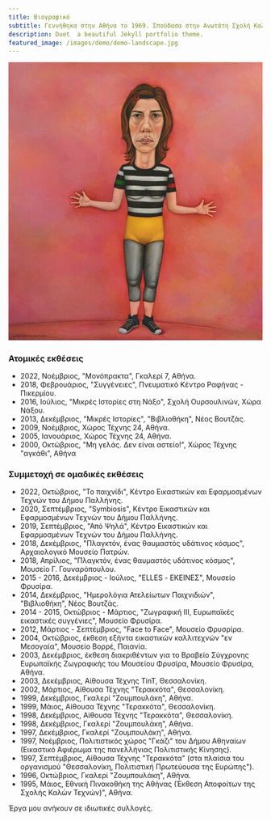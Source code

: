 ```yaml
---
title: Βιογραφικό
subtitle: Γεννήθηκα στην Αθήνα το 1969. Σπούδασα στην Ανωτάτη Σχολή Καλών Τεχνών της Αθήνας με καθηγητή τον Χρόνη Μπότσογλου και σκηνογραφία με καθηγητή τον Γιώργο Ζιάκα. Τον τρίτο και τέταρτο χρόνο των σπουδών μου έλαβα τιμητική υποτροφία από το εργαστήριο ζωγραφικής. Ζω και εργάζομαι στην Ραφήνα.
description: Duet  a beautiful Jekyll portfolio theme.
featured_image: /images/demo/demo-landscape.jpg
---
```


![](/images/bio/me.jpg)

### Ατομικές εκθέσεις

- 2022, Νοέμβριος, "Μονόπρακτα", Γκαλερί 7, Αθήνα.
- 2018, Φεβρουάριος, "Συγγένειες", Πνευματικό Κέντρο Ραφήνας - Πικερμίου.
- 2016, Ιούλιος, "Μικρές Ιστορίες στη Νάξο", Σχολή Ουρσουλινών, Χώρα Νάξου.
- 2013, Δεκέμβριος, "Μικρές Ιστορίες", "Βιβλιοθήκη", Νέος Βουτζάς.
- 2009, Νοέμβριος, Χώρος Τέχνης 24, Αθήνα.
- 2005, Ιανουάριος, Χώρος Τέχνης 24, Αθήνα.
- 2000, Οκτώβριος, "Μη γελάς. Δεν είναι αστείο!", Χώρος Τέχνης "αγκάθι", Αθήνα

### Συμμετοχή σε ομαδικές εκθέσεις

- 2022, Οκτώβριος, "Το παιχνίδι", Κέντρο Εικαστικών και Εφαρμοσμένων Τεχνών του Δήμου Παλλήνης.
- 2020, Σεπτέμβριος, "Symbiosis", Κέντρο Εικαστικών και Εφαρμοσμένων Τεχνών του Δήμου Παλλήνης.
- 2019, Σεπτέμβριος, "Από Ψηλά", Κέντρο Εικαστικών και Εφαρμοσμένων Τεχνών του Δήμου Παλλήνης.
- 2018, Δεκέμβριος, "Πλαγκτόν, ένας θαυμαστός υδάτινος κόσμος", Αρχαιολογικό Μουσείο Πατρών.
- 2018, Απρίλιος, "Πλαγκτόν, ένας θαυμαστός υδάτινος κόσμος", Μουσείο Γ. Γουναρόπουλου.
- 2015 - 2016, Δεκέμβριος - Ιούλιος, "ELLES - ΕΚΕΙΝΕΣ", Μουσείο Φρυσίρα.
- 2014, Δεκέμβριος, "Ημερολόγια Ατελείωτων Παιχνιδιών", "Βιβλιοθήκη", Νέος Βουτζάς.
- 2014 - 2015, Οκτώβριος - Μάρτιος, "Ζωγραφική ΙΙΙ, Ευρωπαϊκές εικαστικές συγγένιες", Μουσείο Φρυσίρα.
- 2012, Μάρτιος - Σεπτέμβριος, "Face to Face", Μουσείο Φρυσρίρα.
- 2004, Οκτώβριος, έκθεση εξήντα εικαστικών καλλιτεχνών "εν Μεσογαία", Μουσείο Βορρέ, Παιανία.
- 2003, Δεκέμβριος, έκθεση διακριθέντων για το Βραβείο Σύγχρονης Ευρωπαϊκής Ζωγραφικής του Mουσείου Φρυσίρα, Μουσείο Φρυσίρα, Αθήνα.
- 2003, Δεκέμβριος, Αίθουσα Τέχνης TinT, Θεσσαλονίκη.
- 2002, Μάρτιος, Αίθουσα Τέχνης "Τερακκότα", Θεσσαλονίκη.
- 1999, Δεκέμβριος, Γκαλερί "Ζουμπουλάκη", Αθήνα.
- 1999, Μάιος, Αίθουσα Τέχνης "Τερακκότα", Θεσσαλονίκη.
- 1998, Δεκέμβριος, Αίθουσα Τέχνης "Τερακκότα", Θεσσαλονίκη.
- 1998, Δεκέμβριος, Γκαλερί "Ζουμπουλάκη", Αθήνα.
- 1997, Δεκέμβριος, Γκαλερί "Ζουμπουλάκη", Αθήνα.
- 1997, Νοέμβριος, Πολιτιστικός χώρος "Γκάζι" του Δήμου Αθηναίων (Εικαστικό Αφιέρωμα της πανελλήνιας Πολιτιστικής Κίνησης).
- 1997, Σεπτέμβριος, Αίθουσα Τέχνης "Τερακκότα" (στα πλαίσια του οργανισμού "Θεσσαλονίκη, Πολιτιστική Πρωτεύουσα της Ευρώπης").
- 1996, Οκτώβριος, Γκαλερί "Ζουμπουλάκη", Αθήνα.
- 1995, Μάιος, Εθνική Πινακοθήκη της Αθήνας (Έκθεση Αποφοίτων της Σχολής Καλών Τεχνών)", Αθήνα.

Έργα μου ανήκουν σε ιδιωτικές συλλογές.
